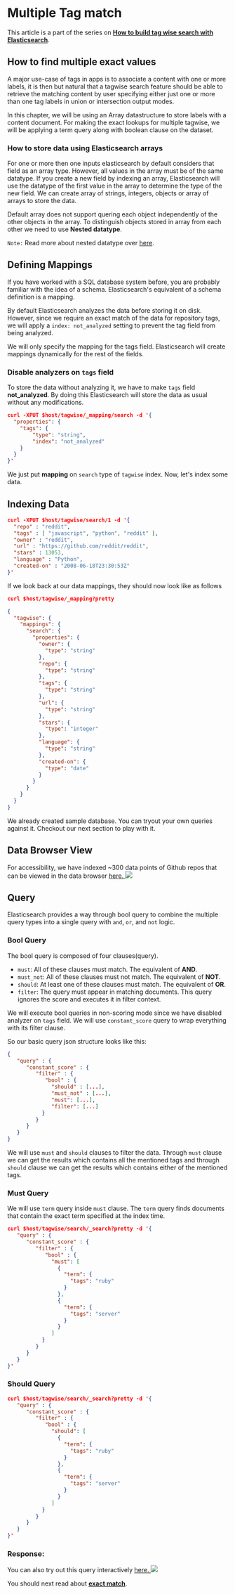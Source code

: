 # Multiple Tag match

This article is a part of the series on [**How to build tag wise search with Elasticsearch**](https://appbaseio.gitbooks.io/esc/content/tagwise-search/introduction.html).

## How to find multiple exact values

A major use-case of tags in apps is to associate a content with one or more labels, it is then but natural that a tagwise search feature should be able to retrieve the matching content by user specifying either just one or more than one tag labels in union or intersection output modes.

In this chapter, we will be using an Array datastructure to store labels with a content document. For making the exact lookups for multiple tagwise, we will be applying a term query along with boolean clause on the dataset.


### How to store data using Elasticsearch arrays

For one or more then one inputs elasticsearch by default considers that field as an array type. However, all values in the array must be of the same datatype. If you create a new field by indexing an array, Elasticsearch will use the datatype of the first value in the array to determine the type of the new field. We can create array of strings, integers, objects or array of arrays to store the data.

Default array does not support quering each object independently of the other objects in the array. To distinguish objects stored in array from each other we need to use **Nested datatype**.

`Note:` Read more about nested datatype over [here](https://www.elastic.co/guide/en/elasticsearch/reference/current/nested.html).

## Defining Mappings

If you have worked with a SQL database system before, you are probably familiar with the idea of a schema. Elasticsearch's equivalent of a schema definition is a mapping.

By default Elasticsearch analyzes the data before storing it on disk. However, since we require an exact match of the data for repository tags, we will apply a `index: not_analyzed` setting to prevent the tag field from being analyzed.

We will only specify the mapping for the tags field. Elasticsearch will create mappings dynamically for the rest of the fields.

### Disable analyzers on `tags` field

To store the data without analyzing it, we have to make `tags` field **not_analyzed**. By doing this Elasticsearch will store the data as usual without any modifications.

```json
curl -XPUT $host/tagwise/_mapping/search -d '{
  "properties": {
    "tags": {
  		"type": "string",
  		"index": "not_analyzed"
    }
  }
}'
```

We just put **mapping** on `search` type of `tagwise` index. Now, let's index some data.

## Indexing Data

```json
curl -XPUT $host/tagwise/search/1 -d '{
  "repo" : "reddit",
  "tags" : [ "javascript", "python", "reddit" ],
  "owner" : "reddit",
  "url" : "https://github.com/reddit/reddit",
  "stars" : 13053,
  "language" : "Python",
  "created-on" : "2008-06-18T23:30:53Z"
}'
```

If we look back at our data mappings, they should now look like as follows

```json
curl $host/tagwise/_mapping?pretty
```

```json
{
  "tagwise": {
    "mappings": {
      "search": {
        "properties": {
          "owner": {
            "type": "string"
          },
          "repo": {
            "type": "string"
          },
          "tags": {
            "type": "string"
          },
          "url": {
            "type": "string"
          },
          "stars": {
            "type": "integer"
          },
          "language": {
            "type": "string"
          },
          "created-on": {
            "type": "date"
          }
        }
      }
    }
  }
}
```

We already created sample database. You can tryout your own queries against it. Checkout our next section to play with it.

## Data Browser View

For accessibility, we have indexed ~300 data points of Github repos that can be viewed in the data browser [here. ![](http://i.imgur.com/x7nLB9s.png)](https://opensource.appbase.io/dejavu/live/#?input_state=XQAAAALsAAAAAAAAAAA9iIqnY-B2BnTZGEQz6wkFsfg8zEltX1Bae4VtdAEIGYBD3zva4XDAUUA9VTrYdZNLQd5JP0mLm4u5-Ie7D8qYvlBkqiI3yZnvcuRZPoM5wmYJTyyh-A3d-80gPrA7-YAOP1CjsElJ1Awvm7iOoQzYFWoNbFMzMRnLSrmyJf08HGhNiv-TDi-0N2SLrJ-iOAm2-0MLNsYdDFMc7va07VB2QiT6uDBzg3MVoV7a7L6bsXj06jwjF8DI8BFy4lYZ1Rkf_9VL4AA)

## Query

Elasticsearch provides a way through bool query to combine the multiple query types into a single query with `and`, `or`, and `not` logic.

### Bool Query

The bool query is composed of four clauses(query).

- `must`: All of these clauses must match. The equivalent of **AND**.
- `must_not`: All of these clauses must not match. The equivalent of **NOT**.
- `should`: At least one of these clauses must match. The equivalent of **OR**.
- `filter`: The query must appear in matching documents. This query ignores the score and executes it in filter context.

We will execute bool queries in non-scoring mode since we have disabled analyzer on `tags` field. We will use `constant_score` query to wrap everything with its filter clause.

So our basic query json structure looks like this:

```json
{
   "query" : {
      "constant_score" : {
         "filter" : {
            "bool" : {
              "should" : [...],
              "must_not" : [...],
              "must": [...],
              "filter": [...]
           }
         }
      }
   }
}
```

We will use `must` and `should` clauses to filter the data. Through `must` clause we can get the results which contains all the mentioned tags and through `should` clause we can get the results which contains either of the mentioned tags.

### Must Query

We will use `term` query inside `must` clause. The `term` query finds documents that contain the exact term specified at the index time.

```json
curl $host/tagwise/search/_search?pretty -d '{
   "query" : {
      "constant_score" : {
         "filter" : {
            "bool" : {
              "must": [
                {
                  "term": {
                    "tags": "ruby"
                  }
                },
                {
                  "term": {
                    "tags": "server"
                  }
                }
              ]
           }
         }
      }
   }
}'
```

### Should Query

```json
curl $host/tagwise/search/_search?pretty -d '{
   "query" : {
      "constant_score" : {
         "filter" : {
            "bool" : {
              "should": [
                {
                  "term": {
                    "tags": "ruby"
                  }
                },
                {
                  "term": {
                    "tags": "server"
                  }
                }
              ]
           }
         }
      }
   }
}'
```

### Response:



You can also try out this query interactively  [here. ![](http://i.imgur.com/9bg2TMJ.png)](https://opensource.appbase.io/mirage/#?input_state=XQAAAAIqBQAAAAAAAAA9iIhnNAWbsswtYjeQNZkpzQK4_mOzUeDpWmHCrDFs7iDKutPu_ClxcjCYOqUqELVPJ0G6sKj4u2r8c-T_5P6GlG49XYgfc2GYuMMRuSumifCxuSSCXtOAxs6Hde1p2VgSpnD3tfQtwbKtmlUV9FWFj1xXnSypOS15FxHENksJUxXCtYmd4iVjGL1bowAxrWfOuw1nuIcWHek4srAs1sTP0SOd6XPS6-blE0WjAQt4ce9B23dy_19xYCecMoWthMwrwWTFypBAO8Vcd9w4VuVo1KU8LBRzuRLhDL0KvF_VG62ehVISj4Ty-MiHt6Wpb2oKqBeU0_RAvNWfU1QZMs-TXvpXEXsEaIoh-foBQR6mza5cKEG3-8vZnMLBXW2J5sjEUeM7tqfjdgcDJCjC3ICatsg2wVEme8RVF3cFkkDDX0MTi9_t1eIrq8yU3AHAMZqvAUb5mkmRVWPKetqsE-i4GQyerYVnSY-EJXAPnnip8IXLbYRM8d4ocCXD3R20C7ZwGFGG0MuPIwmzwrf6hStk8ddjvTn81vDwIPDnr91ov42AvY0-7Kb5CpGG6dF2kFR7xcKxyVCxYfbE8Wl2f0RTH6jk-GS7HuqFdz4MEIWS63yeqQ-jajHPetrQP81BisYnXF281pV7ajxzqx8kkTagiyRT9mQsOR_oMVCT63LKNBeCSnffodl6mf_7Qo1M)

You should next read about [**exact match**](https://appbaseio.gitbooks.io/esc/content/tagwise-search/exact-match.html).
